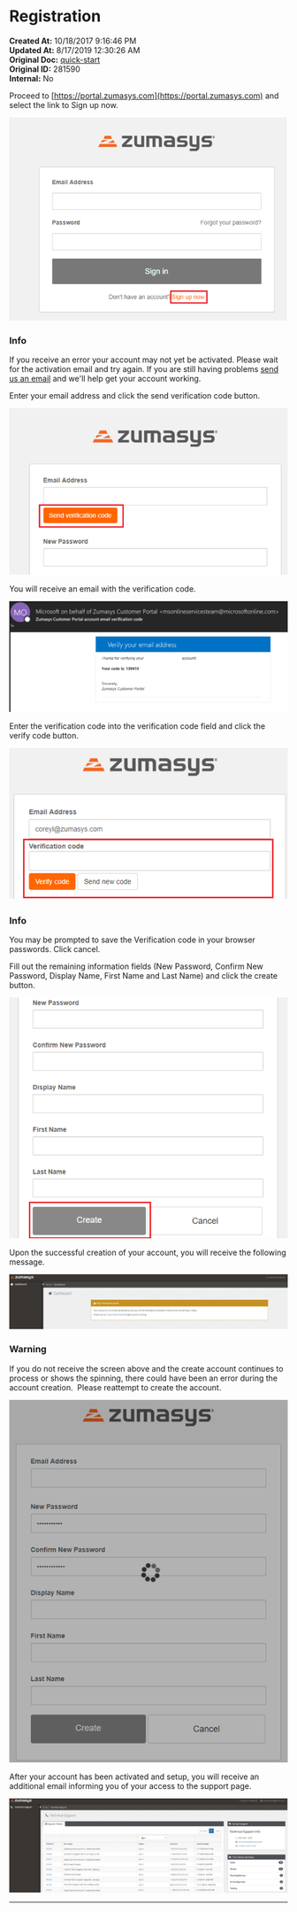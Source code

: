 # Registration

<PageHeader />

**Created At:** 10/18/2017 9:16:46 PM  
**Updated At:** 8/17/2019 12:30:26 AM  
**Original Doc:** [quick-start](https://docs.zumasys.com/customerportal/quick-start)  
**Original ID:** 281590  
**Internal:** No  

Proceed to [https://portal.zumasys.com](https://portal.zumasys.com) and select the link to Sign up now.

![quick-start: 1548184946418-1548184946418](./1548184946418-1548184946418.png)

### Info

If you receive an error your account may not yet be activated. Please wait for the activation email and try again. If you are still having problems [send us an email](mailto:portal-feedback@zumasys.com "Send an Email") and we'll help get your account working.



Enter your email address and click the send verification code button.

![quick-start: 1548185245409-1548185245409](./1548185245409-1548185245409.png)



You will receive an email with the verification code.

![quick-start: 1548185380446-1548185380446](./1548185380446-1548185380446.png)





Enter the verification code into the verification code field and click the verify code button.

![quick-start: 1548185550033-1548185550033](./1548185550033-1548185550033.png)

### Info

You may be prompted to save the Verification code in your browser passwords. Click cancel.



Fill out the remaining information fields (New Password, Confirm New Password, Display Name, First Name and Last Name) and click the create button.

![quick-start: 1548185737205-1548185737205](./1548185737205-1548185737205.png)



Upon the successful creation of your account, you will receive the following message.

![quick-start: 1548185893932-1548185893932](./1548185893932-1548185893932.png)



### Warning

If you do not receive the screen above and the create account continues to process or shows the spinning, there could have been an error during the account creation.  Please reattempt to create the account.

![quick-start: 1548186124504-1548186124504](./1548186124504-1548186124504.png)



After your account has been activated and setup, you will receive an additional email informing you of your access to the support page.

![quick-start: 1548186813923-1548186813923](./1548186813923-1548186813923.png)

* * *
